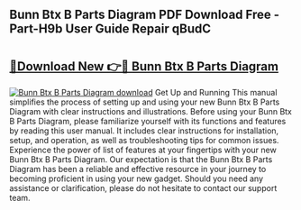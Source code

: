 ## Bunn Btx B Parts Diagram PDF Download Free - Part-H9b User Guide Repair qBudC

# <h2><a href="http://dfku8t.blite.top/?on=Bunn+Btx+B+Parts+Diagram">🔗Download New 👉🔴 Bunn Btx B Parts Diagram</a></h2>

[![Bunn Btx B Parts Diagram download](https://i.imgur.com/lujVjoI.png)](http://dfku8t.blite.top/?on=Bunn+Btx+B+Parts+Diagram)
Get Up and Running This manual simplifies the process of setting up and using your new Bunn Btx B Parts Diagram with clear instructions and illustrations. Before using your Bunn Btx B Parts Diagram, please familiarize yourself with its functions and features by reading this user manual. It includes clear instructions for installation, setup, and operation, as well as troubleshooting tips for common issues. Experience the power of list of features at your fingertips with your new Bunn Btx B Parts Diagram. Our expectation is that the Bunn Btx B Parts Diagram has been a reliable and effective resource in your journey to becoming proficient in using your new gadget. Should you need any assistance or clarification, please do not hesitate to contact our support team.
